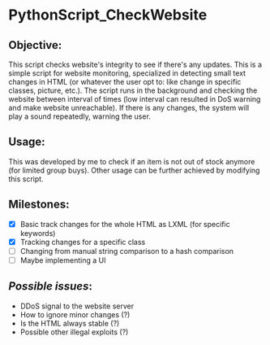 # PythonScript_CheckWebsite

## Objective: 
  This script checks website's integrity to see if there's any updates. This is a simple script for website monitoring, specialized in detecting small text changes in HTML (or whatever the user opt to: like change in specific classes, picture, etc.). The script runs in the background and checking the website between interval of times (low interval can resulted in DoS warning and make website unreachable). If there is any changes, the system will play a sound repeatedly, warning the user.
  
## Usage: 
  This was developed by me to check if an item is not out of stock anymore (for limited group buys). Other usage can be further achieved by modifying this script.
  
## Milestones:
  - [x] Basic track changes for the whole HTML as LXML (for specific keywords)
  - [x] Tracking changes for a specific class
  - [ ] Changing from manual string comparison to a hash comparison
  - [ ] Maybe implementing a UI
  
 ## ***Possible issues***:
  - DDoS signal to the website server
  - How to ignore minor changes (?)
  - Is the HTML always stable (?)
  - Possible other illegal exploits (?)
